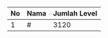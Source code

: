 | No | Nama            | Jumlah Level |
|----|-----------------|--------------|
| 1  | #    |    3120        |
